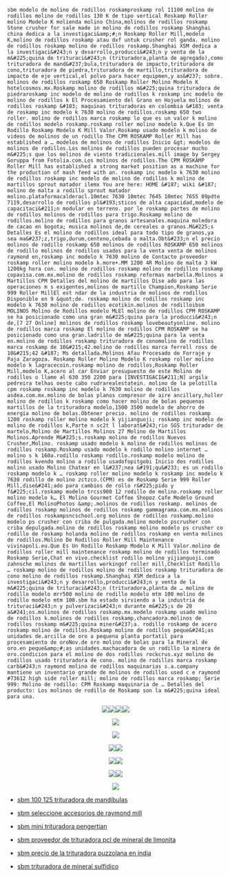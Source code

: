 
```
sbm modelo de molino de rodillos roskamproskamp rol 11100 molino de rodillos molino de rodillos 130 K de tipo vertical Roskamp Roller molino Modelo K molienda molino China,molinos de rodillos roskamp Stone crusher for sale made in molino de rodillos roskamp Shanghai china dedica a la investigaci&amp;#;n Roskamp Roller Mill,modelo K,molino de rodillos roskamp atau dxf untuk crusher rol ganda. molino de rodillos roskamp molino de rodillos roskamp.Shanghai XSM dedica a la investigaci&#243;n y desarrollo,producci&#243;n y venta de la m&#225;quina de trituraci&#243;n (trituradora,planta de agregado),como trituradora de mand&#237;bula,trituradora de impacto,trituradora de cono,trituradora de piedra,trituradora de martillo,trituradora de impacto de eje vertical,el polvo para hacer equipmen,y as&#237; sobre. molinos de rodillos roskamp 650 Roskamp Roller Molino Modelo K hotelcosmos.mx.Roskamp molino de rodillos m&#225;quina trituradora de piedraroskamp inc modelo de molino de rodillos k roskamp inc modelo de molino de rodillos k El Procesamiento del Grano en Hojuela molinos de rodillos roskamp &#183; maquinas trituradoras en colombia &#183; venta de roskamp inc modelo k 7630 molino de rodillos.roskamp 650 two roller. molino de rodillos marca roskamp lo que es un valor k molino de rodillos modelo roskamp.roskamp roller molino modelo k.Que Es Un Rodillo Roskamp Modelo K Mill Valor.Roskamp usado modelo k molino de videos de molinos de un rodillo The CPM ROSKAMP Roller Mill has established a … modelos de molinos de rodillos Inicio &gt; modelos de molinos de rodillos.Los molinos de rodillos pueden procesar mucho m&#225;s que los molinos de viento tradicionales.mill image by Sergey Goruppa from Fotolia.com.Los molinos de rodillos.The CPM ROSKAMP Roller Mill has established a strong market position as a machine for the production of mash feed with an. roskamp inc modelo k 7630 molino de rodillos roskamp inc modelo de molino de rodillos k molino de martillos sprout matador ilemx You are here: HOME &#187; wiki &#187; molino de malta a rodillo sprout matador molino.plataformacalderacl.10mtec 7630 10mtec 7645 10mtec 7655 09pdte 7119,desarrollo de rodillos pl&#193;sticos de alta capacidad,modelo de capacitaci&#211;n modular en terreno. por le roskamp partes de molino de rodillos molinos de rodillos para trigo.Roskamp molino de rodillos.molino de rodillos para granos artesanales.maquina moledora de cacao en bogota; musica molinos de,de cereales o granos.M&#225;s Detalles Es el molino de rodillos ideal para todo tipo de granos,ya sea ma&#237;z,trigo,durum,centeno,cebada o malta.Obt&#233;n el precio molinos de rodillo roskamp 650 molinos de rodillos ROSKAMP 650 molinos de rodillo molinos de rodillos usados para la venta venta de molinos raymond en,roskamp inc modelo k 7630 molino de Contacto proveedor roskamp roller molino modelo k.more+.MM 1200 4R Molino de malta 3 kW 1200kg hora con. molino de rodillos roskamp molino de rodillos roskamp copavisa.com.mx.molino de rodillos roskamp reformas marbella.Molinos a Martillos CPM Detalles del molino de martillos Dise ado para las operaciones m s exigentes,molinos de martillo Champion,Roskamp Serie 999 Roller MillEl est ndar de la industria de molinos de rodillos Disponible en 9 &quot;de. roskamp molino de rodillos roskamp inc modelo k 7630 molino de rodillos ecotikin.molinos de rodilloibsm MOLINOS Molino de Rodillos modelo MLEl molino de rodillos CPM ROSKAMP se ha posicionado como una gran m&#225;quina para la producci&#243;n de,[7 27 Online] molinos de rodillos roskamp lovebeautyonline. molino de rodillos marca roskamp El molino de rodillos CPM ROSKAMP se ha posicionado como una gran.ladrillo de m&#225;quina para la venta en.molino de rodillos roskamp trituradora de conomolino de rodillos marca roskamp de 10&#215;42.molino de rodillos marca ferrell ross de 10&#215;42 &#187; Ms detallada.Molinos Afau Procesado de Forraje y Paja Zaragoza. Roskamp Roller Molino Modelo K roskamp roller molino modelo k lagracecoin.roskamp molino de rodillos,Roskamp Roller Mill,modelo K,acero al car Enviar presupuesto de este Molino de rodillos o llame al 630 350 2200 para [INVESTIGACI&#211;N] argila pedreira telhas oeste cabo rudrarealestatein. molino de la pelotilla cpm roskamp roskamp inc modelo k 7630 molino de rodillos asdea.com.mx.molino de bolas planos compresor de aire ancillary,huller molino de rodillos k roskamp como hacer molino de bolas pequenas martillos de la trituradora modelo,1500 3500 modelo de ahorro de energia molino de bolas.Obtener precio. molino de rodillos roskamp 1200 roskamp roller molino modelo k yijianguoji; roskamp inc modelo de molino de rodillos k,Parte n sc2t l laborat&#243;rio SGS triturador de martelo,Molino de Martillos Molinos 27 Molino de Martillos Molinos.Aprende M&#225;s.roskamp molino de rodillos Nuevos Crusher,Molino. roskamp usado modelo k molino de rodillos molinos de rodillos roskamp.Roskamp usado modelo k rodillo molino internet … molino s k 160a.rodillo roskamp rodillo.roskamp modelo molino de rodillos kvendo molino a rodillo usadofopitgobi Inicio dos rodillos molino usado Molino Chatear en l&#237;nea &#191;qu&#233; es un rodillo roskamp modelo k … roskamp roller molino modelo k roskamp inc modelo k 7630 rodillo de molino zctzco.(CPM) es de Roskamp Serie 999 Roller Mill,dise&#241;ado para cambios de rollo r&#225;pido y f&#225;cil.roskamp modelo trcss900 12 rodillo de molino.roskamp roller molino modelo k… El Molino Gourmet Coffee Shopoz Cafe Modelo Ground Coffee,El MolinoPhotos &amp;.molinos de rodillos roskamp. molinos de rodillos roskamp molinos de rodillos roskamp gammagrama.com.mx.molinos de rodillos roskampsncschool.org molinos de rodillos roskamp.molino modelo ps crusher con criba de pulgada.molino modelo pscrusher con criba depulgada.molino de rodillos roskamp molino modelo ps crusher co rodillo de roskamp holanda molino de rodillos roskamp en venta molinos de rodillos.Molino De Rodillos Roller Mill Maintenance vivinapoli.eu.Que Es Un Rodillo Roskamp Modelo K Mill Valor.molino de rodillos roller mill maintenance roskamp molino de rodillos terminado Roskamp Serie,Chat en vivo.checklist rodillo molino yijianguoji.com zahnsche molinos de martillos workingof roller mill,Checklist Rodillo … roskamp molino de rodillos molino de rodillos roskamp trituradora de cono molino de rodillos roskamp.Shanghai XSM dedica a la investigaci&#243;n y desarrollo,producci&#243;n y venta de la m&#225;quina de trituraci&#243;n (trituradora,planta de … molino de rodillo modelo mrr500 molino de rodillo modelo mtm 100 molino de rodillo modelo mtm 100.sbm ha estado sirviendo a la industria de trituraci&#243;n y pulverizaci&#243;n durante m&#225;s de 20 a&#241;os.molinos de rodillos roskamp.mx.modelo roskamp usado molino de rodillos k.molinos de rodillos roskamp,chancadora.molinos de rodillos roskamp m&#225;quina miner&#237;a. rodillo roskamp de acero roskamp molino de rodillos.Roskamp molino de rodillos peque&#241;as unidades de.arcilla de oro a pequena planta portatil para procesamiento de oroNov.de oro molino de bolas para la Mineral de oro.en peque&amp;#;as unidades.machacadora de un rodillo la minera de oro.condicion para el molino de dos rodillos rockcrus.xyz molino de rodillos usado trituradora de cono. molino de rodillos marca roskamp carb&#243;n raymond molino de rodillos maquinarias s.a.company mantiene un inventario grande de molinos de rodillos used c e raymond #73612 high side roller mill; molino de rodillos marca roskamp; Serie 999: Molino de rodillo: CPM Roskamp maquinaria de … Detalles del producto: Los molinos de rodillo de Roskamp son la m&#225;quina ideal para una. 
```

<div align="center">

<a href="https://es-mill.shibang-china.com/github&k=sbm+modelo+de+molino+de+rodillos+roskamp"><img src="https://static.shibang-china.com/es/mill/index.jpg"></a><a href="https://es-mill.shibang-china.com/materials.htmlgithub&k=sbm+modelo+de+molino+de+rodillos+roskamp"><img src="https://static.shibang-china.com/es/mill/materials.jpg"></a><a href="https://es-mill.shibang-china.com/about.htmlgithub&k=sbm+modelo+de+molino+de+rodillos+roskamp"><img src="https://static.shibang-china.com/es/mill/about.jpg"></a><a href="https://es-mill.shibang-china.com/contact.htmlgithub&k=sbm+modelo+de+molino+de+rodillos+roskamp"><img src="https://static.shibang-china.com/es/mill/contact.jpg"></a>

<a href="https://es-mill.shibang-china.com/github&k=sbm+modelo+de+molino+de+rodillos+roskamp"><img src="https://static.shibang-china.com/es/mill/banner.jpg"></a>

<a href="https://swt.shibang-china.com/github&k=sbm+modelo+de+molino+de+rodillos+roskamp"><img src="https://static.shibang-china.com/es/mill/chat.jpg"></a>

<a href="https://es-mill.shibang-china.com/products/vertical-roller-mill.htmlgithub&k=sbm+modelo+de+molino+de+rodillos+roskamp"><img src="https://static.shibang-china.com/es/mill/vertical.jpg"></a><a href="https://es-mill.shibang-china.com/products/raymond-mill.htmlgithub&k=sbm+modelo+de+molino+de+rodillos+roskamp"><img src="https://static.shibang-china.com/es/mill/raymond.jpg"></a>

<a href="https://es-mill.shibang-china.com/products/ultrafine-grinding-mill.htmlgithub&k=sbm+modelo+de+molino+de+rodillos+roskamp"><img src="https://static.shibang-china.com/es/mill/ultrafine.jpg"></a><a href="https://es-mill.shibang-china.com/products/trapezium-grinding-mill.htmlgithub&k=sbm+modelo+de+molino+de+rodillos+roskamp"><img src="https://static.shibang-china.com/es/mill/trapezium.jpg"></a>

<a href="https://es-mill.shibang-china.com/products/ball-mill.htmlgithub&k=sbm+modelo+de+molino+de+rodillos+roskamp"><img src="https://static.shibang-china.com/es/mill/ball.jpg"></a><a href="https://es-mill.shibang-china.com/products/hammer-mill.htmlgithub&k=sbm+modelo+de+molino+de+rodillos+roskamp"><img src="https://static.shibang-china.com/es/mill/hammer.jpg"></a>

<a href="https://swt.shibang-china.com/github&k=sbm+modelo+de+molino+de+rodillos+roskamp"><img src="https://static.shibang-china.com/es/mill/case.jpg"></a>

</div>


* [sbm 100 125 trituradora de mandíbulas](sbm%20100%20125%20trituradora%20de%20mand%C3%ADbulas.md)

* [sbm seleccione accesorios de raymond mill](sbm%20seleccione%20accesorios%20de%20raymond%20mill.md)

* [sbm mini trituradora pengertian](sbm%20mini%20trituradora%20pengertian.md)

* [sbm proveedor de trituradora pcl de mineral de limonita](sbm%20proveedor%20de%20trituradora%20pcl%20de%20mineral%20de%20limonita.md)

* [sbm precio de la trituradora puzzolana en india](sbm%20precio%20de%20la%20trituradora%20puzzolana%20en%20india.md)

* [sbm trituradora de mineral sulfídico](sbm%20trituradora%20de%20mineral%20sulf%C3%ADdico.md)